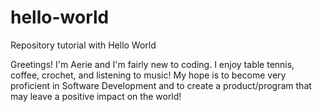 # hello-world
Repository tutorial with Hello World

Greetings! I'm Aerie and I'm fairly new to coding. I enjoy table tennis, coffee, crochet, and listening to music! 
My hope is to become very proficient in Software Development and to create a product/program
that may leave a positive impact on the world!
